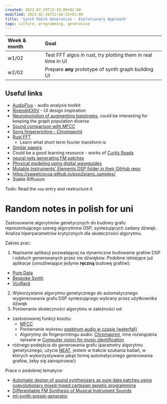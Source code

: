 ```yaml
---
created: 2022-07-29T12:33:09+02:00
modified: 2023-02-26T22:46:22+01:00
title: 'Synth Patch Generation - Evolutionary Approach'
tags: culture, programming, generative
---
```


| Week & month | Goal |
| :-- | :-- |
| w1/02 | Test FFT algos in rust, try plotting them in real time in UI |
| w2/02 | Prepare **any** prototype of synth graph building UI |


## Useful links

- [AudioFlux](https://github.com/libAudioFlux/audioFlux) - audio analysis toolkit
- [Riven@XXIIV](https://wiki.xxiivv.com/site/riven.html) - UI design inspiration
- [Neuroevolution of augmenting topologies](https://en.wikipedia.org/wiki/Neuroevolution_of_augmenting_topologies),
  could be interesting for keeping the graph population diverse
- [Sound comparison with MFCC](https://github.com/d4r3topk/comparing-audio-files-python)
- [Song fingerprinting - Chromaprint](https://oxygene.sk/2011/01/how-does-chromaprint-work/)
- [Rust FFT](https://docs.rs/rustfft/latest/rustfft/)
  - Learn what short term fourier transform is
- [Similar papers](https://www.google.com/search?q=genetic%20synth%20patch%20&ie=utf-8&oe=utf-8&client=firefox-b-m)
- Could be a good learning resource - works of [Curtis Roads](https://en.m.wikipedia.org/wiki/Curtis_Roads)
- [neural nets generating FM patches](https://fcaspe.github.io/ddx7/) 
- [Physical modeling using digital waveguides](https://ccrma.stanford.edu/~jos/pmudw/)
- [Mutable Instruments' Elements DSP folder in their GitHub repo](https://github.com/pichenettes/eurorack/tree/master/elements/dsp)
- https://sweetcocoa.github.io/pop2piano_samples/
- Stable Riffusion

Todo: Read the `now` entry and restructure it


# Random notes in polish for uni

Zastosowanie algorytmów genetycznych do budowy grafu reprezentującego szereg algorytmów DSP,
syntezujących zadany dźwięk. Analiza hiperparametrów krytycznych dla skuteczności algorytmu.

Zakres prac:

1. Napisanie aplikacji pozwalającej na dynamiczne budowanie grafów DSP i odsłuch generowanych przez nie dźwięków.
  Podobne istniejące już aplikacje (umożliwiające jedynie **ręczną** budowę grafów):
  - [Pure Data](http://puredata.info/)
  - [Bespoke Synth](https://www.bespokesynth.com/)
  - [VcvRack](https://vcvrack.com/)
2. Wykorzystanie algorytmu genetycznego do automatycznego wygenerowania grafu DSP syntezującego wybrany przez użytkownika dźwięk
3. Porównanie skuteczności algorytmu w zależności od:
  - zastosowanej funkcji kosztu:
    - [MFCC](https://en.wikipedia.org/wiki/Mel-frequency_cepstrum)
    - Porównanie wykresu [spektrum audio w czasie (waterfall)](https://en.wikipedia.org/wiki/Waterfall_plot)
    - Algorytmy do fingerprintingu audio: [Chromaprint](https://oxygene.sk/2011/01/how-does-chromaprint-work/),
      inne rozwiązania opisane w [Computer vision for music identification](https://ieeexplore.ieee.org/document/1467322)
  - różnego podejścia do generowania grafu (parametry algorytmu genetycznego,
    użycie [NEAT](https://en.wikipedia.org/wiki/Neuroevolution_of_augmenting_topologies), jestem w trakcie szukania
    badań, w których wykorzystywano jakąś formę automatycznego generowania grafów, żeby się zainspirować)


Prace o podobnej tematyce:

- [Automatic design of sound synthesizers as pure data patches using coevolutionary mixed-typed cartesian genetic programming](https://dl.acm.org/doi/10.1145/2576768.2598303)
- [Differentiable FM Synthesis of Musical Instrument Sounds](https://fcaspe.github.io/ddx7/)
- [ml-synth-preset-generator](https://github.com/jakespracher/ml-synth-preset-generator)
